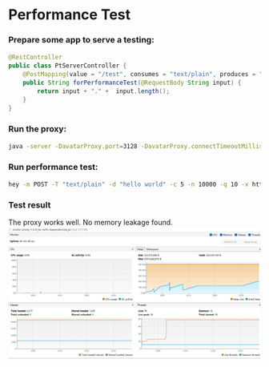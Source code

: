 # Performance Test

### Prepare some app to serve a testing:
```java
@RestController
public class PtServerController {
    @PostMapping(value = "/test", consumes = "text/plain", produces = "text/plain")
    public String forPerformanceTest(@RequestBody String input) {
        return input + "." +  input.length();
    }
}
```

### Run the proxy:
```sh
java -server -DavatarProxy.port=3128 -DavatarProxy.connectTimeoutMillis=10000 -DavatarProxy.relay="google.com->127.0.0.1:4780,youtube.com->http://user:pass@127.0.0.1:4780" -jar target/avatar-proxy-1.0.0-jar-with-dependencies.jar
```

### Run performance test:
```sh
hey -m POST -T "text/plain" -d "hello world" -c 5 -n 10000 -q 10 -x http://localhost:3128  http://localhost:8080/test
```

### Test result
The proxy works well. No memory leakage found.
![Performance Test Result](PT-VM-Usage.png)

